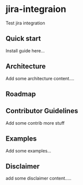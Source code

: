 # jira-integraion
Test jira integration

## Quick start
Install guide here...

## Architecture
Add some architecture content....

## Roadmap

## Contributor Guidelines
Add some contrib more stuff

## Examples
Add some examples...

## Disclaimer
add some disclaimer content.....
